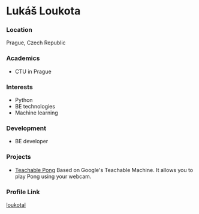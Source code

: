 # Lukáš Loukota

### Location

Prague, Czech Republic

### Academics

- CTU in Prague

### Interests

- Python
- BE technologies
- Machine learning

### Development

- BE developer

### Projects

- [Teachable Pong](https://loukotal.github.io/TeachablePong/) Based on Google's Teachable Machine. It allows you to play Pong using your webcam. 

### Profile Link

[loukotal](https://github.com/loukotal)

